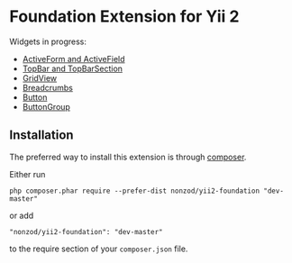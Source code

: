 Foundation Extension for Yii 2
==============================

Widgets in progress:

* [ActiveForm and ActiveField](http://foundation.zurb.com/docs/components/forms.html)
* [TopBar and TopBarSection](http://foundation.zurb.com/docs/components/topbar.html)
* [GridView](http://foundation.zurb.com/docs/components/tables.html)
* [Breadcrumbs](http://foundation.zurb.com/docs/components/breadcrumbs.html)
* [Button](http://foundation.zurb.com/docs/components/buttons.html)
* [ButtonGroup](http://foundation.zurb.com/docs/components/button_groups.html)

Installation
------------

The preferred way to install this extension is through [composer](http://getcomposer.org/download/).

Either run

```
php composer.phar require --prefer-dist nonzod/yii2-foundation "dev-master"
```

or add

```
"nonzod/yii2-foundation": "dev-master"
```

to the require section of your `composer.json` file.